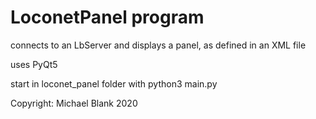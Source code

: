 # LoconetPanel program

connects to an LbServer and displays a panel, as defined in an XML file

uses PyQt5

start in loconet_panel folder with 
   python3 main.py


Copyright: Michael Blank 2020

